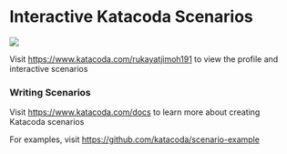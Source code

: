# Interactive Katacoda Scenarios

[![](http://shields.katacoda.com/katacoda/rukayatjimoh191/count.svg)](https://www.katacoda.com/rukayatjimoh191 "Get your profile on Katacoda.com")

Visit https://www.katacoda.com/rukayatjimoh191 to view the profile and interactive scenarios

### Writing Scenarios
Visit https://www.katacoda.com/docs to learn more about creating Katacoda scenarios

For examples, visit https://github.com/katacoda/scenario-example
